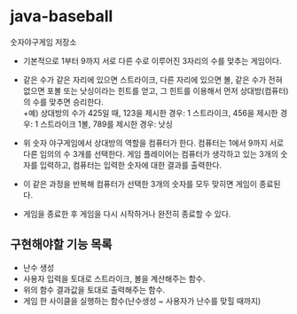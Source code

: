# java-baseball
숫자야구게임 저장소
+ 기본적으로 1부터 9까지 서로 다른 수로 이루어진 3자리의 수를 맞추는 게임이다.  

+ 같은 수가 같은 자리에 있으면 스트라이크, 다른 자리에 있으면 볼, 같은 수가 전혀 없으면 포볼 또는 낫싱이라는 힌트를 얻고,
  그 힌트를 이용해서 먼저 상대방(컴퓨터)의 수를 맞추면 승리한다.  
    +예) 상대방의 수가 425일 때, 123을 제시한 경우: 1 스트라이크, 456을 제시한 경우: 1 스트라이크 1볼, 789를 제시한 경우: 낫싱  
    
+ 위 숫자 야구게임에서 상대방의 역할을 컴퓨터가 한다. 컴퓨터는 1에서 9까지 서로 다른 임의의 수 3개를 선택한다. 게임 플레이어는 컴퓨터가 생각하고
  있는 3개의 숫자를 입력하고, 컴퓨터는 입력한 숫자에 대한 결과를 출력한다.
  
+ 이 같은 과정을 반복해 컴퓨터가 선택한 3개의 숫자를 모두 맞히면 게임이 종료된다.

+ 게임을 종료한 후 게임을 다시 시작하거나 완전히 종료할 수 있다.
## 구현해야할 기능 목록
+ 난수 생성
+ 사용자 입력을 토대로 스트라이크, 볼을 계산해주는 함수.
+ 위의 함수 결과값을 토대로 출력해주는 함수.
+ 게임 한 사이클을 실행하는 함수(난수생성 ~ 사용자가 난수를 맞힐 때까지)
